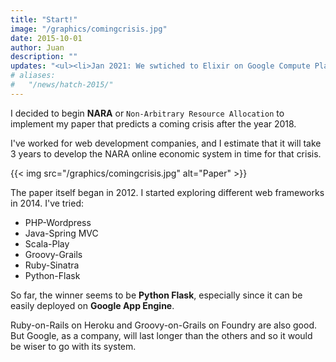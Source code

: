```yaml
---
title: "Start!"
image: "/graphics/comingcrisis.jpg"
date: 2015-10-01
author: Juan
description: ""
updates: "<ul><li>Jan 2021: We swtiched to Elixir on Google Compute Platform after realizing it was much cheaper than AWS</li>"
# aliases:
#   "/news/hatch-2015/"
---
```



I decided to begin **NARA** or `Non-Arbitrary Resource Allocation` to implement my paper that predicts a coming crisis after the year 2018.

I've worked for web development companies, and I estimate that it will take 3 years to develop the NARA online economic system in time for that crisis. 

{{< img src="/graphics/comingcrisis.jpg" alt="Paper" >}}


The paper itself began in 2012. I started exploring different web frameworks in 2014. I've tried:

- PHP-Wordpress 
- Java-Spring MVC
- Scala-Play
- Groovy-Grails
- Ruby-Sinatra
- Python-Flask


So far, the winner seems to be **Python Flask**, especially since it can be easily deployed on **Google App Engine**. 

Ruby-on-Rails on Heroku and Groovy-on-Grails on Foundry are also good. But Google, as a company, will last longer than the others and so it would be wiser to go with its system. 
